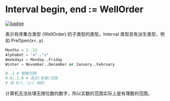 # Interval begin, end := WellOrder

[![badge](https://img.shields.io/endpoint.svg?url=https%3A%2F%2Fgezf7g7pd5.execute-api.ap-northeast-1.amazonaws.com%2Fdefault%2Fsource_up_to_date%3Fowner%3Derg-lang%26repos%3Derg%26ref%3Dmain%26path%3Ddoc/EN/API/types/classes/Interval.md%26commit_hash%3D06f8edc9e2c0cee34f6396fd7c64ec834ffb5352)](https://gezf7g7pd5.execute-api.ap-northeast-1.amazonaws.com/default/source_up_to_date?owner=erg-lang&repos=erg&ref=main&path=doc/EN/API/types/classes/Interval.md&commit_hash=06f8edc9e2c0cee34f6396fd7c64ec834ffb5352)

表示有序集合类型 (WellOrder) 的子类型的类型。Interval 类型具有派生类型，例如 PreOpen(x<..y)

```python
Months = 1..12
Alphabet = "a".."z"
Weekdays = Monday..Friday
Winter = November..December or January..February
```

```python
0..1 # 整数范围
0.0..1.0 # 真实(有理)范围
# 或 0/1..1/1 相同
```

计算机无法处理无限位数的数字，所以实数的范围实际上是有理数的范围。